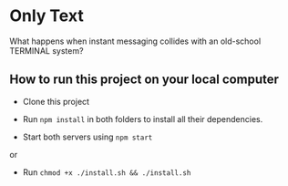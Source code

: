 # Only Text

What happens when instant messaging collides with an old-school TERMINAL system?

## How to run this project on your local computer

- Clone this project

- Run `npm install` in both folders to install all their dependencies.

- Start both servers using `npm start`


or

- Run `chmod +x ./install.sh && ./install.sh` 

